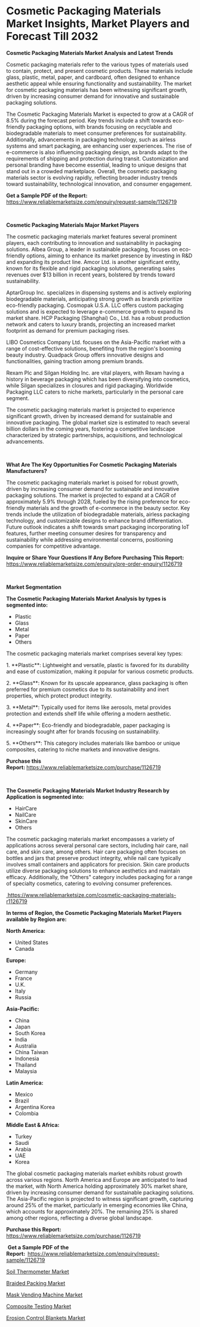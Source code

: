 <p><h1>Cosmetic Packaging Materials Market Insights, Market Players and Forecast Till 2032</h1></p><p><strong>Cosmetic Packaging Materials Market Analysis and Latest Trends</strong></p>
<p><p>Cosmetic packaging materials refer to the various types of materials used to contain, protect, and present cosmetic products. These materials include glass, plastic, metal, paper, and cardboard, often designed to enhance aesthetic appeal while ensuring functionality and sustainability. The market for cosmetic packaging materials has been witnessing significant growth, driven by increasing consumer demand for innovative and sustainable packaging solutions. </p><p>The Cosmetic Packaging Materials Market is expected to grow at a CAGR of 8.5% during the forecast period. Key trends include a shift towards eco-friendly packaging options, with brands focusing on recyclable and biodegradable materials to meet consumer preferences for sustainability. Additionally, advancements in packaging technology, such as airless systems and smart packaging, are enhancing user experiences. The rise of e-commerce is also influencing packaging design, as brands adapt to the requirements of shipping and protection during transit. Customization and personal branding have become essential, leading to unique designs that stand out in a crowded marketplace. Overall, the cosmetic packaging materials sector is evolving rapidly, reflecting broader industry trends toward sustainability, technological innovation, and consumer engagement.</p></p>
<p><strong>Get a Sample PDF of the Report:&nbsp;</strong> <a href="https://www.reliablemarketsize.com/enquiry/request-sample/1126719?utm_campaign=2242&utm_medium=2&utm_source=Github&utm_content=ia&utm_term=30012025&utm_id=cosmetic-packaging-materials">https://www.reliablemarketsize.com/enquiry/request-sample/1126719</a></p>
<p>&nbsp;</p>
<p><strong>Cosmetic Packaging Materials Major Market Players</strong></p>
<p><p>The cosmetic packaging materials market features several prominent players, each contributing to innovation and sustainability in packaging solutions. Albea Group, a leader in sustainable packaging, focuses on eco-friendly options, aiming to enhance its market presence by investing in R&D and expanding its product line. Amcor Ltd. is another significant entity, known for its flexible and rigid packaging solutions, generating sales revenues over $13 billion in recent years, bolstered by trends toward sustainability.</p><p>AptarGroup Inc. specializes in dispensing systems and is actively exploring biodegradable materials, anticipating strong growth as brands prioritize eco-friendly packaging. Cosmopak U.S.A. LLC offers custom packaging solutions and is expected to leverage e-commerce growth to expand its market share. HCP Packaging (Shanghai) Co., Ltd. has a robust production network and caters to luxury brands, projecting an increased market footprint as demand for premium packaging rises.</p><p>LIBO Cosmetics Company Ltd. focuses on the Asia-Pacific market with a range of cost-effective solutions, benefiting from the region's booming beauty industry. Quadpack Group offers innovative designs and functionalities, gaining traction among premium brands.</p><p>Rexam Plc and Silgan Holding Inc. are vital players, with Rexam having a history in beverage packaging which has been diversifying into cosmetics, while Silgan specializes in closures and rigid packaging. Worldwide Packaging LLC caters to niche markets, particularly in the personal care segment.</p><p>The cosmetic packaging materials market is projected to experience significant growth, driven by increased demand for sustainable and innovative packaging. The global market size is estimated to reach several billion dollars in the coming years, fostering a competitive landscape characterized by strategic partnerships, acquisitions, and technological advancements.</p></p>
<p>&nbsp;</p>
<p><strong>What Are The Key Opportunities For Cosmetic Packaging Materials Manufacturers?</strong></p>
<p><p>The cosmetic packaging materials market is poised for robust growth, driven by increasing consumer demand for sustainable and innovative packaging solutions. The market is projected to expand at a CAGR of approximately 5.9% through 2028, fueled by the rising preference for eco-friendly materials and the growth of e-commerce in the beauty sector. Key trends include the utilization of biodegradable materials, airless packaging technology, and customizable designs to enhance brand differentiation. Future outlook indicates a shift towards smart packaging incorporating IoT features, further meeting consumer desires for transparency and sustainability while addressing environmental concerns, positioning companies for competitive advantage.</p></p>
<p><strong>Inquire or Share Your Questions If Any Before Purchasing This Report:</strong> <a href="https://www.reliablemarketsize.com/enquiry/pre-order-enquiry/1126719?utm_campaign=2242&utm_medium=2&utm_source=Github&utm_content=ia&utm_term=30012025&utm_id=cosmetic-packaging-materials">https://www.reliablemarketsize.com/enquiry/pre-order-enquiry/1126719</a></p>
<p>&nbsp;</p>
<p><strong>Market Segmentation</strong></p>
<p><strong>The Cosmetic Packaging Materials Market Analysis by types is segmented into:</strong></p>
<p><ul><li>Plastic</li><li>Glass</li><li>Metal</li><li>Paper</li><li>Others</li></ul></p>
<p><p>The cosmetic packaging materials market comprises several key types: </p><p>1. **Plastic**: Lightweight and versatile, plastic is favored for its durability and ease of customization, making it popular for various cosmetic products. </p><p>2. **Glass**: Known for its upscale appearance, glass packaging is often preferred for premium cosmetics due to its sustainability and inert properties, which protect product integrity.</p><p>3. **Metal**: Typically used for items like aerosols, metal provides protection and extends shelf life while offering a modern aesthetic.</p><p>4. **Paper**: Eco-friendly and biodegradable, paper packaging is increasingly sought after for brands focusing on sustainability.</p><p>5. **Others**: This category includes materials like bamboo or unique composites, catering to niche markets and innovative designs.</p></p>
<p><strong>Purchase this Report:&nbsp;</strong><a href="https://www.reliablemarketsize.com/purchase/1126719?utm_campaign=2242&utm_medium=2&utm_source=Github&utm_content=ia&utm_term=30012025&utm_id=cosmetic-packaging-materials">https://www.reliablemarketsize.com/purchase/1126719</a></p>
<p>&nbsp;</p>
<p><strong>The Cosmetic Packaging Materials Market Industry Research by Application is segmented into:</strong></p>
<p><ul><li>HairCare</li><li>NailCare</li><li>SkinCare</li><li>Others</li></ul></p>
<p><p>The cosmetic packaging materials market encompasses a variety of applications across several personal care sectors, including hair care, nail care, and skin care, among others. Hair care packaging often focuses on bottles and jars that preserve product integrity, while nail care typically involves small containers and applicators for precision. Skin care products utilize diverse packaging solutions to enhance aesthetics and maintain efficacy. Additionally, the "Others" category includes packaging for a range of specialty cosmetics, catering to evolving consumer preferences.</p></p>
<p><a href="https://www.reliablemarketsize.com/cosmetic-packaging-materials-r1126719?utm_campaign=2242&utm_medium=2&utm_source=Github&utm_content=ia&utm_term=30012025&utm_id=cosmetic-packaging-materials">&nbsp;https://www.reliablemarketsize.com/cosmetic-packaging-materials-r1126719</a></p>
<p><strong>In terms of Region, the Cosmetic Packaging Materials Market Players available by Region are:</strong></p>
<p>
    <p> <strong> North America: </strong>
        <ul>
            <li>United States</li>
            <li>Canada</li>
        </ul>
        </p> 
    <p> <strong> Europe: </strong>
        <ul>
            <li>Germany</li>
            <li>France</li>
            <li>U.K.</li>
            <li>Italy</li>
            <li>Russia</li>
        </ul>
        </p> 
    <p> <strong> Asia-Pacific: </strong>
        <ul>
            <li>China</li>
            <li>Japan</li>
            <li>South Korea</li>
            <li>India</li>
            <li>Australia</li>
            <li>China Taiwan</li>
            <li>Indonesia</li>
            <li>Thailand</li>
            <li>Malaysia</li>
        </ul>
        </p> 
    <p> <strong> Latin America: </strong>
        <ul>
            <li>Mexico</li>
            <li>Brazil</li>
            <li>Argentina Korea</li>
            <li>Colombia</li>
        </ul>
        </p> 
    <p> <strong> Middle East & Africa: </strong>
        <ul>
            <li>Turkey</li>
            <li>Saudi</li>
            <li>Arabia</li>
            <li>UAE</li>
            <li>Korea</li>
        </ul>
    </p>
    </p>
<p><p>The global cosmetic packaging materials market exhibits robust growth across various regions. North America and Europe are anticipated to lead the market, with North America holding approximately 30% market share, driven by increasing consumer demand for sustainable packaging solutions. The Asia-Pacific region is projected to witness significant growth, capturing around 25% of the market, particularly in emerging economies like China, which accounts for approximately 20%. The remaining 25% is shared among other regions, reflecting a diverse global landscape.</p></p>
<p><strong>Purchase this Report: </strong><a href="https://www.reliablemarketsize.com/purchase/1126719?utm_campaign=2242&utm_medium=2&utm_source=Github&utm_content=ia&utm_term=30012025&utm_id=cosmetic-packaging-materials">https://www.reliablemarketsize.com/purchase/1126719</a></p>
<p>&nbsp;<strong>Get a Sample PDF of the Report:&nbsp;&nbsp;</strong><a href="https://www.reliablemarketsize.com/enquiry/request-sample/1126719?utm_campaign=2242&utm_medium=2&utm_source=Github&utm_content=ia&utm_term=30012025&utm_id=cosmetic-packaging-materials">https://www.reliablemarketsize.com/enquiry/request-sample/1126719</a></p>
<p><strong></strong></p>
<p><p><a href="https://www.linkedin.com/pulse/global-soil-thermometer-market-product-types-applications-ell2c?utm_campaign=2242&utm_medium=2&utm_source=Github&utm_content=ia&utm_term=30012025&utm_id=cosmetic-packaging-materials">Soil Thermometer Market</a></p><p><a href="https://github.com/memorirummy/Market-Research-Report-List-1/blob/main/braided-packing-market.md?utm_campaign=2242&utm_medium=2&utm_source=Github&utm_content=ia&utm_term=30012025&utm_id=cosmetic-packaging-materials">Braided Packing Market</a></p><p><a href="https://www.linkedin.com/pulse/regional-adaptations-global-mask-vending-machine-market-trends-cffzc?utm_campaign=2242&utm_medium=2&utm_source=Github&utm_content=ia&utm_term=30012025&utm_id=cosmetic-packaging-materials">Mask Vending Machine Market</a></p><p><a href="https://www.linkedin.com/pulse/future-composite-testing-market-key-growth-drivers-forecasted-ke98e?utm_campaign=2242&utm_medium=2&utm_source=Github&utm_content=ia&utm_term=30012025&utm_id=cosmetic-packaging-materials">Composite Testing Market</a></p><p><a href="https://github.com/alasmyayock/Market-Research-Report-List-1/blob/main/erosion-control-blankets-market.md?utm_campaign=2242&utm_medium=2&utm_source=Github&utm_content=ia&utm_term=30012025&utm_id=cosmetic-packaging-materials">Erosion Control Blankets Market</a></p></p>
